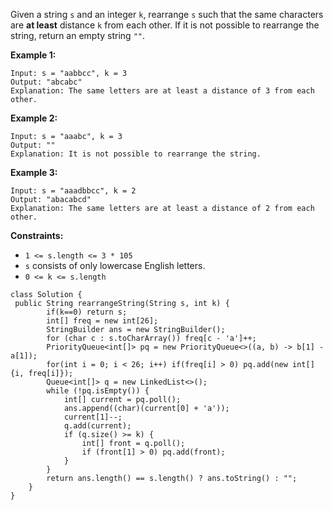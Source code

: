 Given a string `s` and an integer `k`, rearrange `s` such that the same characters are **at least** distance `k` from each other. If it is not possible to rearrange the string, return an empty string `""`.

 

**Example 1:**

```
Input: s = "aabbcc", k = 3
Output: "abcabc"
Explanation: The same letters are at least a distance of 3 from each other.
```

**Example 2:**

```
Input: s = "aaabc", k = 3
Output: ""
Explanation: It is not possible to rearrange the string.
```

**Example 3:**

```
Input: s = "aaadbbcc", k = 2
Output: "abacabcd"
Explanation: The same letters are at least a distance of 2 from each other.
```

 

**Constraints:**

- `1 <= s.length <= 3 * 105`
- `s` consists of only lowercase English letters.
- `0 <= k <= s.length`

```
class Solution {
 public String rearrangeString(String s, int k) {
        if(k==0) return s;
        int[] freq = new int[26];
        StringBuilder ans = new StringBuilder();
        for (char c : s.toCharArray()) freq[c - 'a']++;
        PriorityQueue<int[]> pq = new PriorityQueue<>((a, b) -> b[1] - a[1]);
        for(int i = 0; i < 26; i++) if(freq[i] > 0) pq.add(new int[]{i, freq[i]});
        Queue<int[]> q = new LinkedList<>();
        while (!pq.isEmpty()) {
            int[] current = pq.poll();
            ans.append((char)(current[0] + 'a'));
            current[1]--;
            q.add(current);
            if (q.size() >= k) { 
                int[] front = q.poll();
                if (front[1] > 0) pq.add(front);
            }
        }
        return ans.length() == s.length() ? ans.toString() : "";
    } 
}
```

